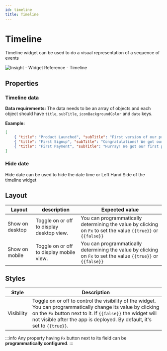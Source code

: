 ```yaml
---
id: timeline
title: Timeline
---
```

# Timeline

Timeline widget can be used to do a visual representation of a sequence of events


<div style={{textAlign: 'center'}}>

![Insight - Widget Reference - Timeline](/img/widgets/timeline/timeline.png)

</div>

## Properties

### Timeline data

**Data requirements:** The data needs to be an array of objects and each object should have `title`, `subTitle`, `iconBackgroundColor` and `date` keys.

**Example:**
```json
[ 
    { "title": "Product Launched", "subTitle": "First version of our product released to public", "date": "20/10/2021", "iconBackgroundColor": "#4d72fa"},
    { "title": "First Signup", "subTitle": "Congratulations! We got our first signup", "date": "22/10/2021", "iconBackgroundColor": "#4d72fa"}, 
    { "title": "First Payment", "subTitle": "Hurray! We got our first payment", "date": "01/11/2021", "iconBackgroundColor": "#4d72fa"} 
]
```


### Hide date

Hide date can be used to hide the date time or Left Hand Side of the timeline widget

## Layout

| Layout          | description                               | Expected value                                                                                              |
| --------------- | ----------------------------------------- | ----------------------------------------------------------------------------------------------------------- |
| Show on desktop | Toggle on or off to display desktop view. | You can programmatically determining the value by clicking on `Fx` to set the value `{{true}}` or `{{false}}` |
| Show on mobile  | Toggle on or off to display mobile view.  | You can programmatically determining the value by clicking on `Fx` to set the value `{{true}}` or `{{false}}` |

## Styles

| Style      | Description |
| ----------- | ----------- | 
| Visibility | Toggle on or off to control the visibility of the widget. You can programmatically change its value by clicking on the `Fx` button next to it. If `{{false}}` the widget will not visible after the app is deployed. By default, it's set to `{{true}}`. |

:::info
Any property having `Fx` button next to its field can be **programmatically configured**.
:::
